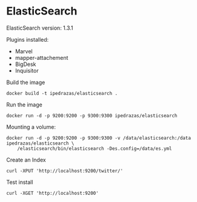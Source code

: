 # ElasticSearch


ElasticSearch version: 1.3.1

Plugins installed:

* Marvel
* mapper-attachement
* BigDesk
* Inquisitor


Build the image

    docker build -t ipedrazas/elasticsearch .

Run the image

    docker run -d -p 9200:9200 -p 9300:9300 ipedrazas/elasticsearch

Mounting a volume:

    docker run -d -p 9200:9200 -p 9300:9300 -v /data/elasticsearch:/data ipedrazas/elasticsearch \
        /elasticsearch/bin/elasticsearch -Des.config=/data/es.yml


Create an Index

    curl -XPUT 'http://localhost:9200/twitter/'


Test install

    curl -XGET 'http://localhost:9200'

